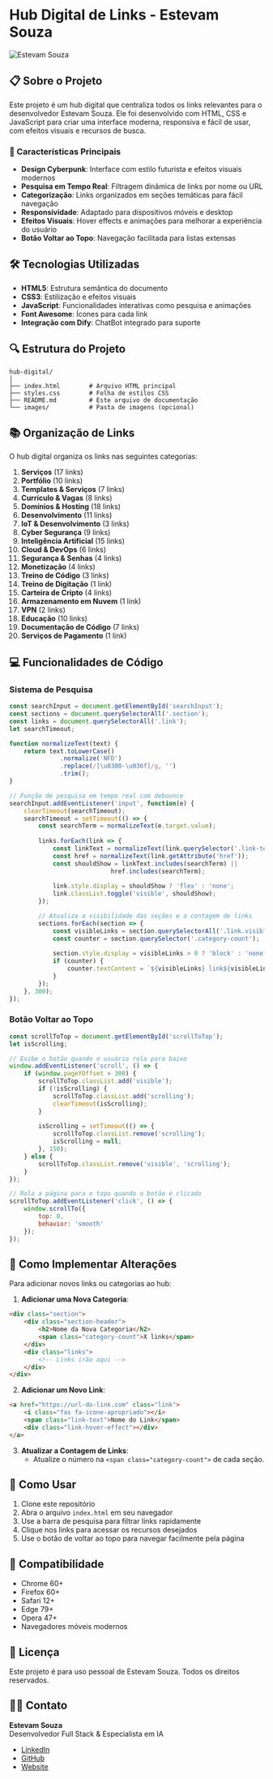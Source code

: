 # Hub Digital de Links - Estevam Souza

![Estevam Souza](https://media.licdn.com/dms/image/v2/D4D03AQG1LthzngDNMQ/profile-displayphoto-shrink_800_800/profile-displayphoto-shrink_800_800/0/1729293996215?e=1740614400&v=beta&t=fWNRhpyHopeBTOQF3H-KWLVvEh4TZeQRTY-_42RtzB4)

## 📋 Sobre o Projeto

Este projeto é um hub digital que centraliza todos os links relevantes para o desenvolvedor Estevam Souza. Ele foi desenvolvido com HTML, CSS e JavaScript para criar uma interface moderna, responsiva e fácil de usar, com efeitos visuais e recursos de busca.

### 🌟 Características Principais

- **Design Cyberpunk**: Interface com estilo futurista e efeitos visuais modernos
- **Pesquisa em Tempo Real**: Filtragem dinâmica de links por nome ou URL
- **Categorização**: Links organizados em seções temáticas para fácil navegação
- **Responsividade**: Adaptado para dispositivos móveis e desktop
- **Efeitos Visuais**: Hover effects e animações para melhorar a experiência do usuário
- **Botão Voltar ao Topo**: Navegação facilitada para listas extensas

## 🛠️ Tecnologias Utilizadas

- **HTML5**: Estrutura semântica do documento
- **CSS3**: Estilização e efeitos visuais
- **JavaScript**: Funcionalidades interativas como pesquisa e animações
- **Font Awesome**: Ícones para cada link
- **Integração com Dify**: ChatBot integrado para suporte

## 🔍 Estrutura do Projeto

```
hub-digital/
│
├── index.html        # Arquivo HTML principal
├── styles.css        # Folha de estilos CSS
├── README.md         # Este arquivo de documentação
└── images/           # Pasta de imagens (opcional)
```

## 📚 Organização de Links

O hub digital organiza os links nas seguintes categorias:

1. **Serviços** (17 links)
2. **Portfólio** (10 links)
3. **Templates & Serviços** (7 links)
4. **Currículo & Vagas** (8 links)
5. **Domínios & Hosting** (18 links)
6. **Desenvolvimento** (11 links)
7. **IoT & Desenvolvimento** (3 links)
8. **Cyber Segurança** (9 links)
9. **Inteligência Artificial** (15 links)
10. **Cloud & DevOps** (6 links)
11. **Segurança & Senhas** (4 links)
12. **Monetização** (4 links)
13. **Treino de Código** (3 links)
14. **Treino de Digitação** (1 link)
15. **Carteira de Cripto** (4 links)
16. **Armazenamento em Nuvem** (1 link)
17. **VPN** (2 links)
18. **Educação** (10 links)
19. **Documentação de Código** (7 links)
20. **Serviços de Pagamento** (1 link)

## 💻 Funcionalidades de Código

### Sistema de Pesquisa

```javascript
const searchInput = document.getElementById('searchInput');
const sections = document.querySelectorAll('.section');
const links = document.querySelectorAll('.link');
let searchTimeout;

function normalizeText(text) {
    return text.toLowerCase()
              .normalize('NFD')
              .replace(/[\u0300-\u036f]/g, '')
              .trim();
}

// Função de pesquisa em tempo real com debounce
searchInput.addEventListener('input', function(e) {
    clearTimeout(searchTimeout);
    searchTimeout = setTimeout(() => {
        const searchTerm = normalizeText(e.target.value);
        
        links.forEach(link => {
            const linkText = normalizeText(link.querySelector('.link-text').textContent);
            const href = normalizeText(link.getAttribute('href'));
            const shouldShow = linkText.includes(searchTerm) || 
                            href.includes(searchTerm);
            
            link.style.display = shouldShow ? 'flex' : 'none';
            link.classList.toggle('visible', shouldShow);
        });

        // Atualiza a visibilidade das seções e a contagem de links
        sections.forEach(section => {
            const visibleLinks = section.querySelectorAll('.link.visible').length;
            const counter = section.querySelector('.category-count');
            
            section.style.display = visibleLinks > 0 ? 'block' : 'none';
            if (counter) {
                counter.textContent = `${visibleLinks} link${visibleLinks !== 1 ? 's' : ''}`;
            }
        });
    }, 300);
});
```

### Botão Voltar ao Topo

```javascript
const scrollToTop = document.getElementById('scrollToTop');
let isScrolling;

// Exibe o botão quando o usuário rola para baixo
window.addEventListener('scroll', () => {
    if (window.pageYOffset > 300) {
        scrollToTop.classList.add('visible');
        if (!isScrolling) {
            scrollToTop.classList.add('scrolling');
            clearTimeout(isScrolling);
        }
        
        isScrolling = setTimeout(() => {
            scrollToTop.classList.remove('scrolling');
            isScrolling = null;
        }, 150);
    } else {
        scrollToTop.classList.remove('visible', 'scrolling');
    }
});

// Rola a página para o topo quando o botão é clicado
scrollToTop.addEventListener('click', () => {
    window.scrollTo({
        top: 0,
        behavior: 'smooth'
    });
});
```

## 🔧 Como Implementar Alterações

Para adicionar novos links ou categorias ao hub:

1. **Adicionar uma Nova Categoria**:

```html
<div class="section">
    <div class="section-header">
        <h2>Nome da Nova Categoria</h2>
        <span class="category-count">X links</span>
    </div>
    <div class="links">
        <!-- Links irão aqui -->
    </div>
</div>
```

2. **Adicionar um Novo Link**:

```html
<a href="https://url-do-link.com" class="link">
    <i class="fas fa-icone-apropriado"></i>
    <span class="link-text">Nome do Link</span>
    <div class="link-hover-effect"></div>
</a>
```

3. **Atualizar a Contagem de Links**:
   - Atualize o número na `<span class="category-count">` de cada seção.

## 🚀 Como Usar

1. Clone este repositório
2. Abra o arquivo `index.html` em seu navegador
3. Use a barra de pesquisa para filtrar links rapidamente
4. Clique nos links para acessar os recursos desejados
5. Use o botão de voltar ao topo para navegar facilmente pela página

## 📱 Compatibilidade

- Chrome 60+
- Firefox 60+
- Safari 12+
- Edge 79+
- Opera 47+
- Navegadores móveis modernos

## 📄 Licença

Este projeto é para uso pessoal de Estevam Souza. Todos os direitos reservados.

## 👨‍💻 Contato

**Estevam Souza**  
Desenvolvedor Full Stack & Especialista em IA

- [LinkedIn](https://www.linkedin.com/in/estevam-souza)
- [GitHub](https://github.com/estevam5s)
- [Website](https://www.estevamsouza.com.br)